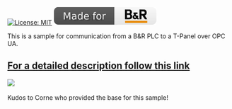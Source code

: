 [![License: MIT](https://img.shields.io/badge/License-MIT-yellow.svg)](https://opensource.org/licenses/MIT)
[![Made For B&R](https://github.com/hilch/BandR-badges/blob/main/Made-For-BrAutomation.svg)](https://www.br-automation.com)

This is a sample for communication from a B&R PLC to a T-Panel over OPC UA.

## [**For a detailed description follow this link**](https://br-automation-com.github.io/mappPanel/)

![](https://github.com/br-automation-community/mappPanel/blob/gh-pages/images/overview.jpg)

Kudos to Corne who provided the base for this sample!
